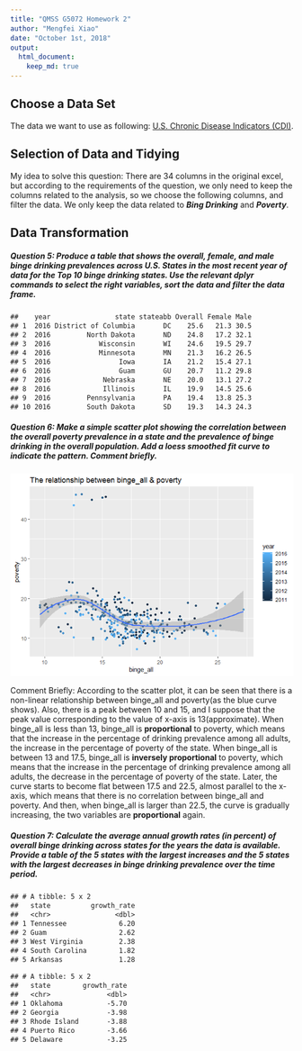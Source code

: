 ```yaml
---
title: "QMSS G5072 Homework 2"
author: "Mengfei Xiao"
date: "October 1st, 2018"
output: 
  html_document:
    keep_md: true
---
```





## Choose a Data Set
The data we want to use as following: [U.S. Chronic Disease Indicators (CDI)](https://data.cdc.gov/Chronic-Disease-Indicators/U-S-Chronic-Disease-Indicators-CDI-/g4ie-h725).




## Selection of Data and Tidying
My idea to solve this question: There are 34 columns in the original excel, but according to the requirements of the question, we only need to keep the columns related to the analysis, so we choose the following columns, and filter the data. We only keep the data related to ***Bing Drinking*** and ***Poverty***.









## Data Transformation
##### Question 5: Produce a table that shows the overall, female, and male binge drinking prevalences across U.S. States in the most recent year of data for the Top 10 binge drinking states. Use the relevant dplyr commands to select the right variables, sort the data and filter the data frame.



```
##    year                state stateabb Overall Female Male
## 1  2016 District of Columbia       DC    25.6   21.3 30.5
## 2  2016         North Dakota       ND    24.8   17.2 32.1
## 3  2016            Wisconsin       WI    24.6   19.5 29.7
## 4  2016            Minnesota       MN    21.3   16.2 26.5
## 5  2016                 Iowa       IA    21.2   15.4 27.1
## 6  2016                 Guam       GU    20.7   11.2 29.8
## 7  2016             Nebraska       NE    20.0   13.1 27.2
## 8  2016             Illinois       IL    19.9   14.5 25.6
## 9  2016         Pennsylvania       PA    19.4   13.8 25.3
## 10 2016         South Dakota       SD    19.3   14.3 24.3
```


##### Question 6: Make a simple scatter plot showing the correlation between the overall poverty prevalence in a state and the prevalence of binge drinking in the overall population. Add a loess smoothed fit curve to indicate the pattern. Comment briefly.
![](images/unnamed-chunk-7-1.png)<!-- -->

Comment Briefly: According to the scatter plot, it can be seen that there is a non-linear relationship between binge_all and poverty(as the blue curve shows). Also, there is a peak between 10 and 15, and I suppose that the peak value corresponding to the value of x-axis is 13(approximate). When binge_all is less than 13, binge_all is **proportional** to poverty, which means that the increase in the percentage of drinking prevalence among all adults, the increase in the percentage of poverty of the state. When binge_all is between 13 and 17.5, binge_all is **inversely proportional** to poverty, which means that the increase in the percentage of drinking prevalence among all adults, the decrease in the percentage of poverty of the state. Later, the curve starts to become flat between 17.5 and 22.5, almost parallel to the x-axis, which means that there is no correlation between binge_all and poverty. And then, when binge_all is larger than 22.5, the curve is gradually increasing, the two variables are **proportional** again.




##### Question 7: Calculate the average annual growth rates (in percent) of overall binge drinking across states for the years the data is available. Provide a table of the 5 states with the largest increases and the 5 states with the largest decreases in binge drinking prevalence over the time period.



```
## # A tibble: 5 x 2
##   state          growth_rate
##   <chr>                <dbl>
## 1 Tennessee             6.20
## 2 Guam                  2.62
## 3 West Virginia         2.38
## 4 South Carolina        1.82
## 5 Arkansas              1.28
```


```
## # A tibble: 5 x 2
##   state        growth_rate
##   <chr>              <dbl>
## 1 Oklahoma           -5.70
## 2 Georgia            -3.98
## 3 Rhode Island       -3.88
## 4 Puerto Rico        -3.66
## 5 Delaware           -3.25
```
